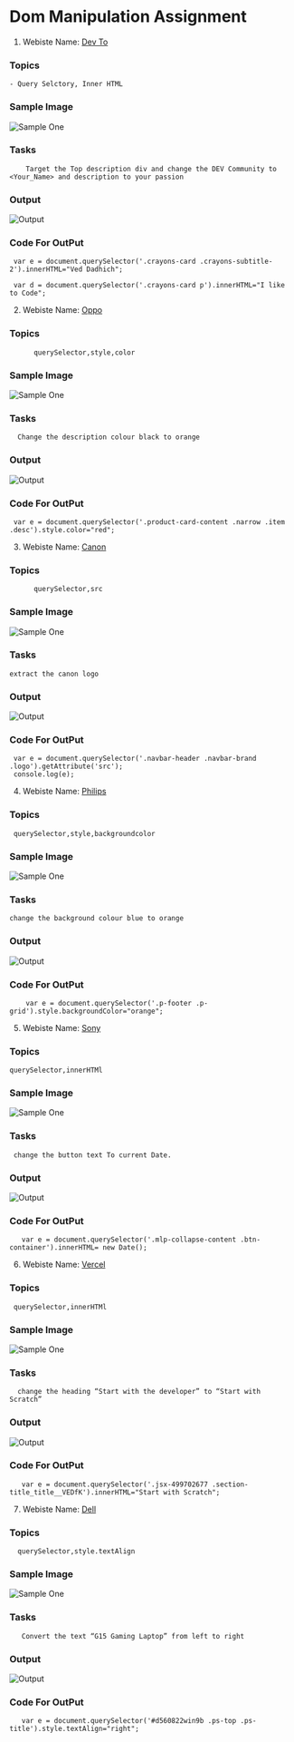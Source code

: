 # Dom Manipulation Assignment

1. Webiste Name: [Dev To](https://dev.to/)

### Topics

    - Query Selctory, Inner HTML

### Sample Image

![Sample One](./Pic1.png)

### Tasks

        Target the Top description div and change the DEV Community to <Your_Name> and description to your passion

### Output

![Output](./devcommunity.png)

### Code For OutPut

     var e = document.querySelector('.crayons-card .crayons-subtitle-2').innerHTML="Ved Dadhich";

     var d = document.querySelector('.crayons-card p').innerHTML="I like to Code";

2. Webiste Name: [Oppo](https://www.oppo.com/in/)

### Topics

          querySelector,style,color

### Sample Image

![Sample One](./oppo1.png)

### Tasks

      Change the description colour black to orange

### Output

![Output](./oppo.png)

### Code For OutPut

     var e = document.querySelector('.product-card-content .narrow .item .desc').style.color="red";

3. Webiste Name: [Canon](https://in.canon/)

### Topics

          querySelector,src

### Sample Image

![Sample One](./Pic36.png)

### Tasks

    extract the canon logo

### Output

![Output](./canon.png)

### Code For OutPut

     var e = document.querySelector('.navbar-header .navbar-brand .logo').getAttribute('src');
     console.log(e);

4. Webiste Name: [Philips](https://www.philips.co.in/)

### Topics

     querySelector,style,backgroundcolor

### Sample Image

![Sample One](./Pic34.png)

### Tasks

    change the background colour blue to orange

### Output

![Output](./philips.png)

### Code For OutPut

        var e = document.querySelector('.p-footer .p-grid').style.backgroundColor="orange";

5. Webiste Name: [Sony](https://www.sony.co.in/)

### Topics

    querySelector,innerHTMl

### Sample Image

![Sample One](./Pic33.png)

### Tasks

     change the button text To current Date.

### Output

![Output](./sony.png)

### Code For OutPut

       var e = document.querySelector('.mlp-collapse-content .btn-container').innerHTML= new Date();

6. Webiste Name: [Vercel](https://vercel.com/)

### Topics

     querySelector,innerHTMl

### Sample Image

![Sample One](./Pic30.png)

### Tasks

      change the heading “Start with the developer” to “Start with Scratch”

### Output

![Output](./varcel.png)

### Code For OutPut

       var e = document.querySelector('.jsx-499702677 .section-title_title__VEDfK').innerHTML="Start with Scratch";

7. Webiste Name: [Dell](https://www.dell.com/en-in/shop/deals/laptop-deals?gacd=10415953-9016-5761040-285981356-0&dgc=ST&gclid=Cj0KCQjwguGYBhDRARIsAHgRm4-XUDMhhVNyHXb3s1gY4ZBzORr_d9Se-buhJwy7asyUe7YdqEA11eEaAt6UEALw_wcB&gclsrc=aw.ds&nclid=BxjBlpBQsX6pjSHh-L8YYSU77EpfXRkG1AGMB5Wbeu386ykspfrPDnfx_DdFau20)

### Topics

      querySelector,style.textAlign

### Sample Image

![Sample One](./Pic28.png)

### Tasks

       Convert the text “G15 Gaming Laptop” from left to right

### Output

![Output](./dell.png)

### Code For OutPut

       var e = document.querySelector('#d560822win9b .ps-top .ps-title').style.textAlign="right";
